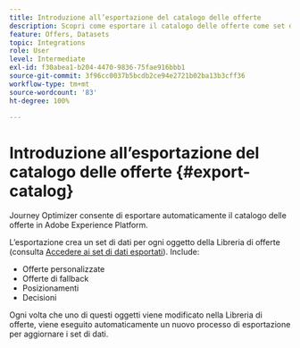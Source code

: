 ```yaml
---
title: Introduzione all’esportazione del catalogo delle offerte
description: Scopri come esportare il catalogo delle offerte come set di dati
feature: Offers, Datasets
topic: Integrations
role: User
level: Intermediate
exl-id: f30abea1-b204-4470-9836-75fae916bbb1
source-git-commit: 3f96cc0037b5bcdb2ce94e2721b02ba13b3cff36
workflow-type: tm+mt
source-wordcount: '83'
ht-degree: 100%

---
```


# Introduzione all’esportazione del catalogo delle offerte {#export-catalog}

Journey Optimizer consente di esportare automaticamente il catalogo delle offerte in Adobe Experience Platform.

L’esportazione crea un set di dati per ogni oggetto della Libreria di offerte (consulta [Accedere ai set di dati esportati](../export-catalog/access-dataset.md)). Include:

* Offerte personalizzate
* Offerte di fallback
* Posizionamenti
* Decisioni

Ogni volta che uno di questi oggetti viene modificato nella Libreria di offerte, viene eseguito automaticamente un nuovo processo di esportazione per aggiornare i set di dati.

<!--
>[!NOTE]
>
>This feature is not enabled by default. If you want to use it, reach out to your Adobe contact to have it activated for your catalog. Once it is enabled, export jobs will be automated and will require no action from your side.
-->
